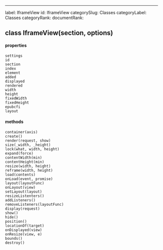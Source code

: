 ---
label: IframeView
id: IframeView
categorySlug: Classes
categoryLabel: Classes
categoryRank: 
documentRank:

## class IframeView(section, options)  
#### properties  
    settings  
    id  
    section  
    index  
    element  
    added  
    displayed  
    rendered  
    width  
    height   
    fixedWidth  
    fixedHeight  
    epubcfi  
    layout  
#### methods  
    container(axis)  
    create()  
    render(request, show)  
    size(_width, _height)  
    lock(what, width, height)  
    expand(force)  
    contentWidth(min)  
    contentHeight(min)  
    resize(width, height)  
    reframe(width, height)  
    load(contents)  
    onLoad(event, promise)  
    layout(layoutFunc)  
    onLayout(view)  
    setLayout(layout)  
    resizeListenters()  
    addListeners()  
    removeListeners(layoutFunc)  
    display(request)  
    show()  
    hide()  
    position()  
    locationOf(target)  
    onDisplayed(view)  
    onResize(view, e)  
    bounds()  
    destroy()  
